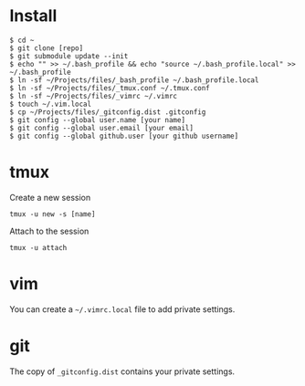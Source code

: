 Install
=======

    $ cd ~
    $ git clone [repo]
    $ git submodule update --init
    $ echo "" >> ~/.bash_profile && echo "source ~/.bash_profile.local" >> ~/.bash_profile
    $ ln -sf ~/Projects/files/_bash_profile ~/.bash_profile.local
    $ ln -sf ~/Projects/files/_tmux.conf ~/.tmux.conf
    $ ln -sf ~/Projects/files/_vimrc ~/.vimrc
    $ touch ~/.vim.local
    $ cp ~/Projects/files/_gitconfig.dist .gitconfig
    $ git config --global user.name [your name]
    $ git config --global user.email [your email]
    $ git config --global github.user [your github username]

tmux
====

Create a new session

    tmux -u new -s [name]

Attach to the session

    tmux -u attach

vim
===

You can create a `~/.vimrc.local` file to add private settings.

git
===

The copy of `_gitconfig.dist` contains your private settings.
